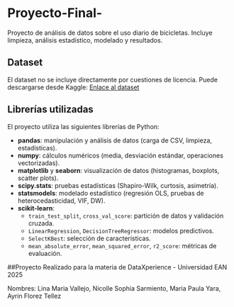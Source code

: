 # Proyecto-Final-
Proyecto de análisis de datos sobre el uso diario de bicicletas. Incluye limpieza, análisis estadístico, modelado y resultados.
## Dataset
El dataset no se incluye directamente por cuestiones de licencia. Puede descargarse desde Kaggle:
[Enlace al dataset](https://www.kaggle.com/datasets/lakshmi25npathi/bike-sharing-dataset)
## Librerías utilizadas
 
El proyecto utiliza las siguientes librerías de Python:
 
- **pandas**: manipulación y análisis de datos (carga de CSV, limpieza, estadísticas).
- **numpy**: cálculos numéricos (media, desviación estándar, operaciones vectorizadas).
- **matplotlib** y **seaborn**: visualización de datos (histogramas, boxplots, scatter plots).
- **scipy.stats**: pruebas estadísticas (Shapiro-Wilk, curtosis, asimetría).
- **statsmodels**: modelado estadístico (regresión OLS, pruebas de heterocedasticidad, VIF, DW).
- **scikit-learn**:
  - `train_test_split`, `cross_val_score`: partición de datos y validación cruzada.
  - `LinearRegression`, `DecisionTreeRegressor`: modelos predictivos.
  - `SelectKBest`: selección de características.
  - `mean_absolute_error`, `mean_squared_error`, `r2_score`: métricas de evaluación.
 
##Proyecto Realizado para la materia de DataXperience - Universidad EAN 2025 

Nombres: 
Lina Maria Vallejo, 
Nicolle Sophia Sarmiento,
Maria Paula Yara,
Ayrin Florez Tellez 

